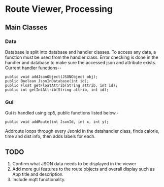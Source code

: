 ﻿# Route Viewer, Processing
## Main Classes
### Data
Database is split into database and handler classes. To access any data, a function must be used from the handler class. 
Error checking is done in the handler and database to make sure the accessed json and attribute exists.
  Current handler functions--
  
    public void addJsonObject(JSONObject obj);
    public Boolean JsonInDatabase(int id);
    public Float getFloatAttrib(String attrib, int id);
    public int getIntAttrib(String attrib, int id);
    
### Gui
Gui is handled using cp5, public functions listed below.-
	
	public void addRoute(int JsonId, int x, int y);
   
Addroute loops through every JsonId in the datahandler class, finds calorie, time and dist info, then adds labels for each.
## TODO
1. Confirm what JSON data needs to be displayed in the viewer
2. Add more gui features to the route objects and overall display such as App title and description.
3. Include mqtt functionality.
